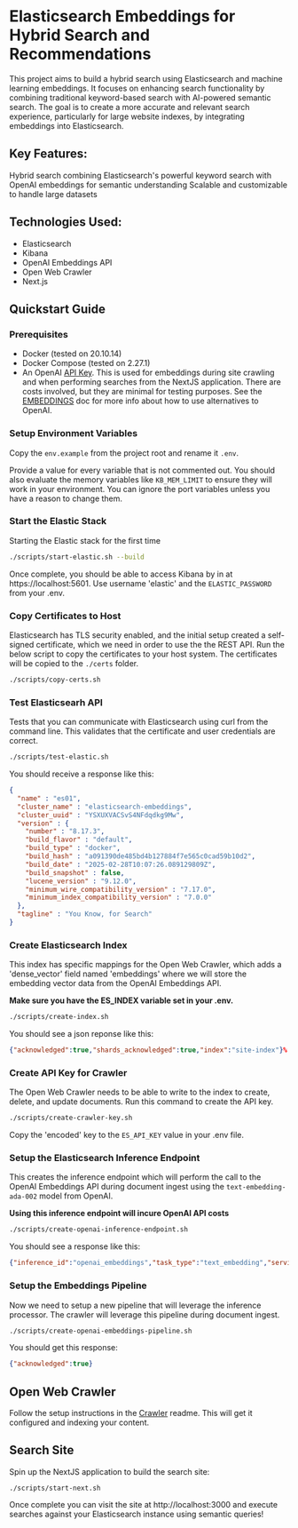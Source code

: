# Elasticsearch Embeddings for Hybrid Search and Recommendations

This project aims to build a hybrid search using Elasticsearch and machine learning embeddings. It focuses on enhancing search functionality by combining traditional keyword-based search with AI-powered semantic search. The goal is to create a more accurate and relevant search experience, particularly for large website indexes, by integrating embeddings into Elasticsearch.

## Key Features:
Hybrid search combining Elasticsearch's powerful keyword search with OpenAI embeddings for semantic understanding
Scalable and customizable to handle large datasets

## Technologies Used:
- Elasticsearch
- Kibana
- OpenAI Embeddings API
- Open Web Crawler
- Next.js

## Quickstart Guide

### Prerequisites
- Docker (tested on 20.10.14)
- Docker Compose (tested on 2.27.1)
- An OpenAI [API Key](https://platform.openai.com/api-keys). This is used for embeddings during site crawling and when performing searches from the NextJS application. There are costs involved, but they are minimal for testing purposes. See the [EMBEDDINGS](./docs/EMBEDDINGS.md) doc for more info about how to use alternatives to OpenAI.

### Setup Environment Variables
Copy the `env.example` from the project root and rename it `.env`.

Provide a value for every variable that is not commented out. You should also evaluate the memory variables like `KB_MEM_LIMIT` to ensure they will work in your environment. You can ignore the port variables unless you have a reason to change them.

### Start the Elastic Stack
Starting the Elastic stack for the first time

```sh
./scripts/start-elastic.sh --build
```

Once complete, you should be able to access Kibana by in at https://localhost:5601. Use username  'elastic' and the `ELASTIC_PASSWORD` from your .env.

### Copy Certificates to Host
Elasticsearch has TLS security enabled, and the initial setup created a self-signed certificate, which we need in order to use the the REST API. Run the below script to copy the certificates to your host system. The certificates will be copied to the `./certs` folder.

```sh
./scripts/copy-certs.sh
```

### Test Elasticsearh API
Tests that you can communicate with Elasticsearch using curl from the command line. This validates that the certificate and user credentials are correct.

```sh
./scripts/test-elastic.sh
```
You should receive a response like this:

```json
{
  "name" : "es01",
  "cluster_name" : "elasticsearch-embeddings",
  "cluster_uuid" : "YSXUXVACSvS4NFdqdkg9Mw",
  "version" : {
    "number" : "8.17.3",
    "build_flavor" : "default",
    "build_type" : "docker",
    "build_hash" : "a091390de485bd4b127884f7e565c0cad59b10d2",
    "build_date" : "2025-02-28T10:07:26.089129809Z",
    "build_snapshot" : false,
    "lucene_version" : "9.12.0",
    "minimum_wire_compatibility_version" : "7.17.0",
    "minimum_index_compatibility_version" : "7.0.0"
  },
  "tagline" : "You Know, for Search"
}
```

### Create Elasticsearch Index
This index has specific mappings for the Open Web Crawler, which adds a 'dense_vector' field named 'embeddings' where we will store the embedding vector data from the OpenAI Embeddings API.

**Make sure you have the ES_INDEX variable set in your .env.**

```sh
./scripts/create-index.sh
```

You should see a json reponse like this:
```json
{"acknowledged":true,"shards_acknowledged":true,"index":"site-index"}%
```

### Create API Key for Crawler
The Open Web Crawler needs to be able to write to the index to create, delete, and update documents. Run this command to create the API key.

```sh
./scripts/create-crawler-key.sh
```

Copy the 'encoded' key to the `ES_API_KEY` value in your .env file.

### Setup the Elasticsearch Inference Endpoint
This creates the inference endpoint which will perform the call to the OpenAI Embeddings API during document ingest using the `text-embedding-ada-002` model from OpenAI.

**Using this inference endpoint will incure OpenAI API costs**

```sh
./scripts/create-openai-inference-endpoint.sh
```

You should see a response like this:

```json
{"inference_id":"openai_embeddings","task_type":"text_embedding","service":"openai","service_settings":{"model_id":"text-embedding-ada-002","similarity":"dot_product","dimensions":1536,"rate_limit":{"requests_per_minute":3000}},"chunking_settings":{"strategy":"sentence","max_chunk_size":250,"sentence_overlap":1}}%
```

### Setup the Embeddings Pipeline
Now we need to setup a new pipeline that will leverage the inference processor. The crawler will leverage this pipeline during document ingest.

```sh
./scripts/create-openai-embeddings-pipeline.sh
```

You should get this response:
```json
{"acknowledged":true}
```

## Open Web Crawler
Follow the setup instructions in the [Crawler](./docs/CRAWLER.md) readme. This will get it configured and indexing your content.

## Search Site
Spin up the NextJS application to build the search site:

```
./scripts/start-next.sh
```

Once complete you can visit the site at http://localhost:3000 and execute searches against your Elasticsearch instance using semantic queries!